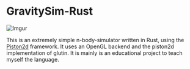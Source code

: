 # GravitySim-Rust

![Imgur](http://i.imgur.com/6mTGvbA.gif?1)

This is an extremely simple n-body-simulator written in Rust, using the [Piston2d](http://www.piston.rs/) framework. It uses an OpenGL backend and the piston2d implementation of glutin. It is mainly is an educational project to teach myself the language.


